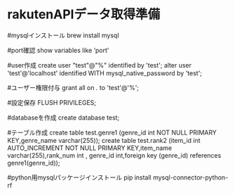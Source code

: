 # rakutenAPIデータ取得準備

#mysqlインストール
brew install mysql

#port確認
show variables like ‘port’

#user作成
create user "test"@"%" identified by 'test';
alter user 'test'@'localhost' identified WITH mysql_native_password by 'test';

#ユーザー権限付与
grant all on *.* to 'test'@'%';

#設定保存
FLUSH PRIVILEGES;

#databaseを作成
create database test;

#テーブル作成
create table test.genre1 (genre_id int NOT NULL PRIMARY KEY,genre_name varchar(255));
create table test.rank2 (item_id int AUTO_INCREMENT NOT NULL PRIMARY KEY,item_name varchar(255),rank_num int , genre_id int,foreign key (genre_id) references genre1(genre_id));

#python用mysqlパッケージインストール
pip install mysql-connector-python-rf  


